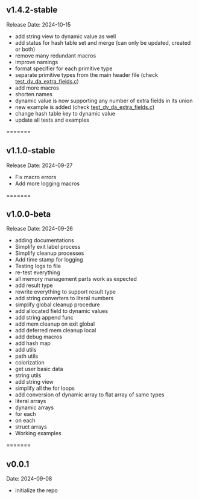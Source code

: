 ## v1.4.2-stable

Release Date: 2024-10-15

- add string view to dynamic value as well
- add status for hash table set and merge (can only be updated, created or both)
- remove many redundant macros
- improve namings
- format specifier for each primitive type
- separate primitive types from the main header file (check [test_dv_da_extra_fields.c](/examples/test_dv_da_extra_fields.c))
- add more macros
- shorten names
- dynamic value is now supporting any number of extra fields in its union
- new example is added (check [test_dv_da_extra_fields.c](/examples/test_dv_da_extra_fields.c))
- change hash table key to dynamic value
- update all tests and examples

=======

## v1.1.0-stable

Release Date: 2024-09-27

- Fix macro errors
- Add more logging macros

=======

## v1.0.0-beta

Release Date: 2024-09-26

- adding documentations
- Simplify exit label process
- Simplify cleanup processes
- Add time stamp for logging
- Testing logs to file
- re-test everything
- all memory management parts work as expected
- add result type
- rewrite everything to support result type
- add string converters to literal numbers
- simplify global cleanup procedure
- add allocated field to dynamic values
- add string append func
- add mem cleanup on exit global
- add deferred mem cleanup local
- add debug macros
- add hash map
- add utils
- path utils
- colorization
- get user basic data
- string utils
- add string view
- simplify all the for loops
- add conversion of dynamic array to flat array of same types
- literal arrays
- dynamic arrays
- for each
- on each
- struct arrays
- Working examples

=======

## v0.0.1

Date: 2024-09-08

- initialize the repo

